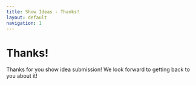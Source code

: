 ```yaml
---
title: Show Ideas - Thanks!
layout: default
navigation: 1
---
```


# Thanks!

Thanks for you show idea submission! We look forward to getting back to you about it!
